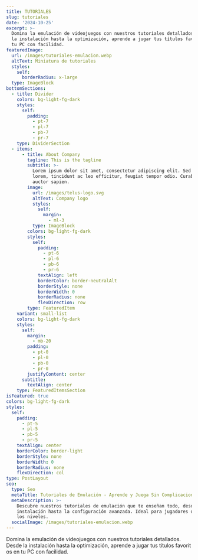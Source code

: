 ```yaml
---
title: TUTORIALES
slug: tutoriales
date: '2024-10-25'
excerpt: >-
  Domina la emulación de videojuegos con nuestros tutoriales detallados. Desde
  la instalación hasta la optimización, aprende a jugar tus títulos favoritos en
  tu PC con facilidad.
featuredImage:
  url: /images/tutoriales-emulacion.webp
  altText: Miniatura de tutoriales
  styles:
    self:
      borderRadius: x-large
  type: ImageBlock
bottomSections:
  - title: Divider
    colors: bg-light-fg-dark
    styles:
      self:
        padding:
          - pt-7
          - pl-7
          - pb-7
          - pr-7
    type: DividerSection
  - items:
      - title: About Company
        tagline: This is the tagline
        subtitle: >-
          Lorem ipsum dolor sit amet, consectetur adipiscing elit. Sed ante
          lorem, tincidunt ac leo efficitur, feugiat tempor odio. Curabitur at
          auctor sapien.
        image:
          url: /images/telus-logo.svg
          altText: Company logo
          styles:
            self:
              margin:
                - ml-3
          type: ImageBlock
        colors: bg-light-fg-dark
        styles:
          self:
            padding:
              - pt-6
              - pl-6
              - pb-6
              - pr-6
            textAlign: left
            borderColor: border-neutralAlt
            borderStyle: none
            borderWidth: 0
            borderRadius: none
            flexDirection: row
        type: FeaturedItem
    variant: small-list
    colors: bg-light-fg-dark
    styles:
      self:
        margin:
          - mb-20
        padding:
          - pt-0
          - pl-0
          - pb-0
          - pr-0
        justifyContent: center
      subtitle:
        textAlign: center
    type: FeaturedItemsSection
isFeatured: true
colors: bg-light-fg-dark
styles:
  self:
    padding:
      - pt-5
      - pl-5
      - pb-5
      - pr-5
    textAlign: center
    borderColor: border-light
    borderStyle: none
    borderWidth: 0
    borderRadius: none
    flexDirection: col
type: PostLayout
seo:
  type: Seo
  metaTitle: Tutoriales de Emulación - Aprende y Juega Sin Complicaciones
  metaDescription: >-
    Descubre nuestros tutoriales de emulación que te enseñan todo, desde la
    instalación hasta la configuración avanzada. Ideal para jugadores de todos
    los niveles.
  socialImage: /images/tutoriales-emulacion.webp
---
```

<div style="text-align: left">Domina la emulación de videojuegos con nuestros tutoriales detallados.
Desde la instalación hasta la optimización, aprende a jugar tus títulos favoritos en tu PC con facilidad.</div>

